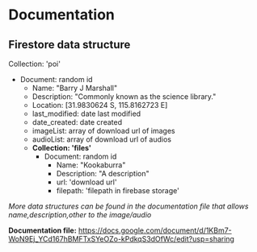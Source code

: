 
# Documentation

## Firestore data structure
Collection: 'poi'
- Document: random id
    - Name: "Barry J Marshall"
    - Description: "Commonly known as the science library."
    - Location: [31.9830624 S, 115.8162723 E]
    - last_modified: date last modified
    - date_created: date created
    - imageList: array of download url of images
    - audioList: array of download url of audios
    - **Collection: 'files'**
        - Document: random id
            - Name: "Kookaburra"
            - Description: "A description"
            - url: 'download url'
            - filepath: 'filepath in firebase storage'
    
*More data structures can be found in the documentation file that allows name,description,other to the image/audio*

**Documentation file:**
https://docs.google.com/document/d/1KBm7-WoN9Ej_YCd167hBMFTxSYeOZo-kPdkqS3dOfWc/edit?usp=sharing
